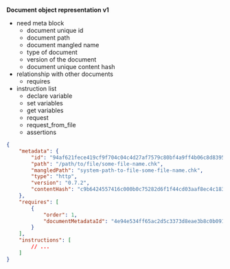 **Document object representation v1**

- need meta block
  - document unique id
  - document path
  - document mangled name
  - type of document
  - version of the document
  - document unique content hash
- relationship with other documents
  - requires 
- instruction list
  - declare variable
  - set variables
  - get variables
  - request
  - request_from_file
  - assertions

```json
{
    "metadata": {
        "id": "94af621fece419cf9f704c04c4d27af7579c80bf4a9ff4b06c8d83956a50e098",
        "path": "/path/to/file/some-file-name.chk",
        "mangledPath": "system-path-to-file-some-file-name.chk",
        "type": "http",
        "version": "0.7.2",
        "contentHash": "c9b6424557416c000b0c75282d6f1f44cd03aaf8ec4c1839789d7edefa71c0b1"
    },
    "requires": [
        {
            "order": 1,
            "documentMetadataId": "4e94e534ff65ac2d5c3373d8eae3b8c0b0917d6768c8318431a682c6cc2d3375"
        }
    ],
    "instructions": [
        // ...
    ]
}
```
